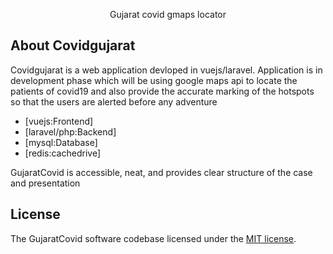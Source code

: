 <p align="center">Gujarat covid gmaps locator</p>

<p align="center">

</p>

## About Covidgujarat 

Covidgujarat is a web application devloped in vuejs/laravel.  Application is in development phase which will be using google maps api to locate the patients of covid19
and also provide the accurate marking of the hotspots so that the users are alerted before any adventure

- [vuejs:Frontend]
- [laravel/php:Backend]
- [mysql:Database]
- [redis:cachedrive]


GujaratCovid is accessible, neat, and provides clear structure of the case and presentation







## License

The GujaratCovid software codebase licensed under the [MIT license](https://opensource.org/licenses/MIT).
